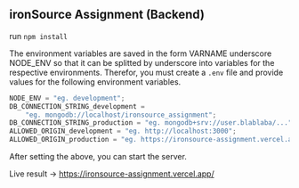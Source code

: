 ## ironSource Assignment (Backend)

run `npm install`

The environment variables are saved in the form VARNAME underscore NODE_ENV so that
it can be splitted by underscore into variables for the respective environments. Therefor, you must create a `.env` file and provide values for the following environment variables.

```js
NODE_ENV = "eg. development";
DB_CONNECTION_STRING_development =
	"eg. mongodb://localhost/ironsource_assignment";
DB_CONNECTION_STRING_production = "eg. mongodb+srv://user.blablaba/...";
ALLOWED_ORIGIN_development = "eg. http://localhost:3000";
ALLOWED_ORIGIN_production = "eg. https://ironsource-assignment.vercel.app";
```

After setting the above, you can start the server.

Live result -> https://ironsource-assignment.vercel.app/
